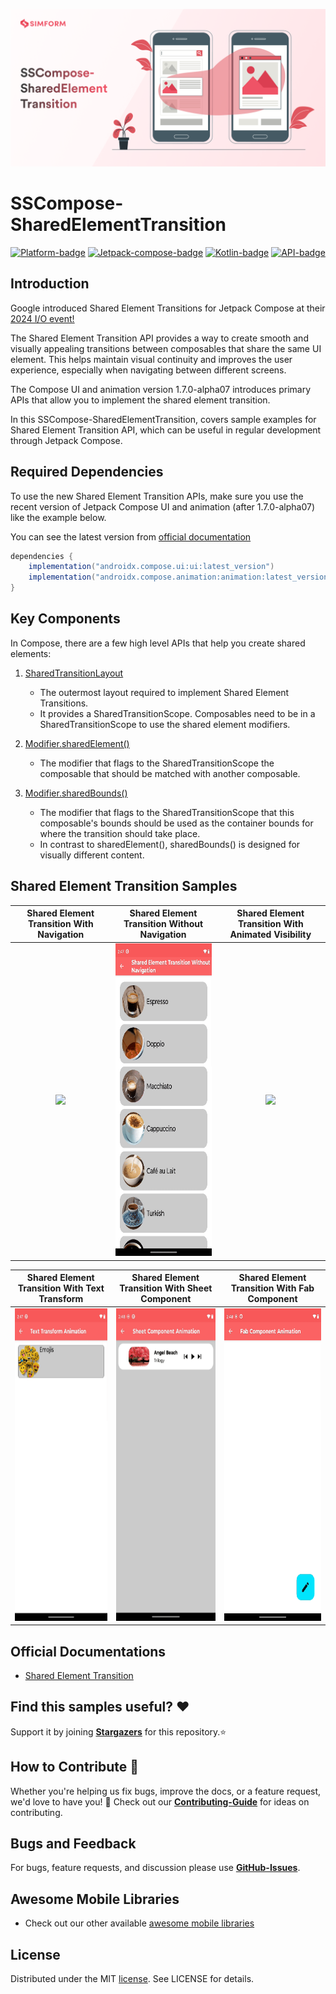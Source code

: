 ![](/gif/SharedElementBanner.png)

# SSCompose-SharedElementTransition

<div align="center">

[![Platform-badge]][Platform]
[![Jetpack-compose-badge]][Jetpack-Compose]
[![Kotlin-badge]][Kotlin]
[![API-badge]][API]

</div>

## Introduction

Google introduced Shared Element Transitions for Jetpack Compose at their [2024 I/O event!][Google-IO-Event-Link]

The Shared Element Transition API provides a way to create smooth and visually appealing transitions between composables that share the same UI element. This helps maintain visual continuity and improves the user experience, especially when navigating between different screens.

The Compose UI and animation version 1.7.0-alpha07 introduces primary APIs that allow you to implement the shared element transition.

In this SSCompose-SharedElementTransition, covers sample examples for Shared Element Transition API, which can be useful in regular development through Jetpack Compose.

## Required Dependencies

To use the new Shared Element Transition APIs, make sure you use the recent version of Jetpack Compose UI and animation (after 1.7.0-alpha07) like the example below.

You can see the latest version from [official documentation][Compose-Latest-Version]
```groovy
dependencies {
    implementation("androidx.compose.ui:ui:latest_version")
    implementation("androidx.compose.animation:animation:latest_version")
}
```
## Key Components

In Compose, there are a few high level APIs that help you create shared elements:

1. [SharedTransitionLayout][SharedTransitionLayout]
    - The outermost layout required to implement Shared Element Transitions. 
    - It provides a SharedTransitionScope. Composables need to be in a SharedTransitionScope to use the shared element modifiers.
   
2. [Modifier.sharedElement()][SharedElement]
    - The modifier that flags to the SharedTransitionScope the composable that should be matched with another composable.
   
3. [Modifier.sharedBounds()][SharedBounds]
    - The modifier that flags to the SharedTransitionScope that this composable's bounds should be used as the container bounds for where the transition should take place. 
    - In contrast to sharedElement(), sharedBounds() is designed for visually different content.

## Shared Element Transition Samples

| Shared Element Transition With Navigation | Shared Element Transition Without Navigation | Shared Element Transition With Animated Visibility |
| -- | -- | -- |
| <div align="center"><a href="app/src/main/java/com/jetpack/sharedelement/ui/transition/with/navigation/TransitionWithNavigationScreen.kt#L49" target="_blank"><img src="/gif/SETWithNavigation.gif" height="500px"/></a></div> | <div align="center"><a href="app/src/main/java/com/jetpack/sharedelement/ui/transition/without/navigation/TransitionWithoutNavigationScreen.kt#L59" target="_blank"><img src="/gif/SETWithoutNavigation.gif" height="500px"/></a></div> | <div align="center"><a href="app/src/main/java/com/jetpack/sharedelement/ui/transition/animated/visibility/TransitionWithAnimatedVisibilityScreen.kt#L48" target="_blank"><img src="/gif/SETWithAnimatedVisibility.gif" height="500px"/></a></div> |


| Shared Element Transition With Text Transform | Shared Element Transition With Sheet Component | Shared Element Transition With Fab Component |
| -- | -- | -- |
| <div align="center"><a href="app/src/main/java/com/jetpack/sharedelement/ui/transition/text/transform/TransitionWithTextTransformScreen.kt#L46" target="_blank"><img src="/gif/TextTransform.gif" height="500px"/></a></div> | <div align="center"><a href="app/src/main/java/com/jetpack/sharedelement/ui/transition/sheet/TransitionWithSheetScreen.kt#L49" target="_blank"><img src="/gif/SheetAnimation.gif" height="500px"/></a></div> | <div align="center"><a href="app/src/main/java/com/jetpack/sharedelement/ui/transition/fab/TransitionWithFabComponentScreen.kt#L44" target="_blank"><img src="/gif/FabComponentAnimation.gif" height="500px"/></a></div> |

## Official Documentations
- [Shared Element Transition][Shared-Element-Transition]

## Find this samples useful? ❤️
Support it by joining __[Stargazers]__ for this repository.⭐

## How to Contribute 🤝

Whether you're helping us fix bugs, improve the docs, or a feature request, we'd love to have you! 💪
Check out our __[Contributing-Guide]__ for ideas on contributing.

## Bugs and Feedback
For bugs, feature requests, and discussion please use __[GitHub-Issues]__.

## Awesome Mobile Libraries
- Check out our other available [awesome mobile libraries][Awesome-Mobile-Libraries]

## License
Distributed under the MIT [license][MIT-License]. See LICENSE for details.

<!-- Reference Links -->
[API]:                          https://developer.android.com/tools/releases/platforms#8.0

[Awesome-Mobile-Libraries]:     https://github.com/SimformSolutionsPvtLtd/Awesome-Mobile-Libraries

[Contributing-Guide]:           https://github.com/SimformSolutionsPvtLtd/SSCompose-SharedElement/blob/main/CONTRIBUTING.md

[Compose-Latest-Version]:       https://developer.android.com/jetpack/androidx/releases/compose#versions

[Google-IO-Event-Link]:         https://android-developers.googleblog.com/2024/05/whats-new-in-jetpack-compose-at-io-24.html

[GitHub-Issues]:                <https://github.com/SimformSolutionsPvtLtd/SSCompose-SharedElement/issues>

[Jetpack-Compose]:              https://developer.android.com/jetpack/compose

[Kotlin]:                       https://kotlinlang.org

[MIT-License]:                  https://github.com/SimformSolutionsPvtLtd/SSCompose-SharedElement/blob/master/LICENSE

[Platform]:                     https://www.android.com/

[Shared-Element-Transition]:    https://developer.android.com/develop/ui/compose/animation/shared-elements

[SharedTransitionLayout]:       https://developer.android.com/reference/kotlin/androidx/compose/animation/package-summary#SharedTransitionLayout(androidx.compose.ui.Modifier,kotlin.Function1)

[SharedElement]:                https://developer.android.com/develop/ui/compose/animation/shared-elements#basic-usage

[SharedBounds]:                 https://developer.android.com/develop/ui/compose/animation/shared-elements#shared-bounds

[Stargazers]:                   <https://github.com/SimformSolutionsPvtLtd/SSCompose-SharedElement/stargazers>

<!-- Badges -->
[API-badge]:                    https://img.shields.io/badge/API-26+-51b055

[Jetpack-compose-badge]:        https://img.shields.io/badge/Jetpack%20Compose-1.7.0--beta06-brightgreen?logo=jetpackcompose&logoColor=3ddc84

[Kotlin-badge]:                 https://img.shields.io/badge/Kotlin-v2.0.0-blue.svg?logo=kotlin

[Platform-badge]:               https://img.shields.io/badge/Platform-Android-green.svg?logo=Android